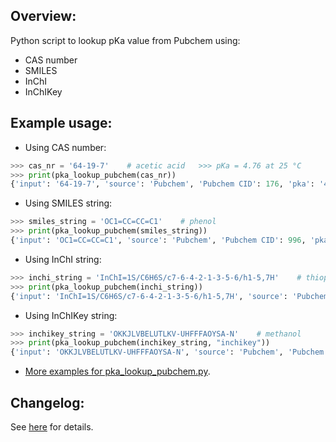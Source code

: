 ## Overview:
Python script to lookup pKa value from Pubchem using:
- CAS number
- SMILES
- InChI
- InChIKey

## Example usage:
- Using CAS number:
```python
>>> cas_nr = '64-19-7'    # acetic acid   >>> pKa = 4.76 at 25 °C
>>> print(pka_lookup_pubchem(cas_nr))
{'input': '64-19-7', 'source': 'Pubchem', 'Pubchem CID': 176, 'pka': '4.76 at 25 °C', 'reference': 'Serjeant, E.P., Dempsey B.; Ionisation Constants of Organic  Acids in Aqueous Solution. International Union of Pure and  Applied Chemistry (IUPAC). IUPAC Chemical Data Series No.  23, 1979. New York, New York: Pergamon Press, Inc., p. 989'}
```

- Using SMILES string:
```python
>>> smiles_string = 'OC1=CC=CC=C1'    # phenol
>>> print(pka_lookup_pubchem(smiles_string))
{'input': 'OC1=CC=CC=C1', 'source': 'Pubchem', 'Pubchem CID': 996, 'pka': '9.99 @ 25 °C', 'reference': 'Lide, D.R. (ed.). CRC Handbook of Chemistry and Physics. 83rd ed. Boca Raton, Fl: CRC Press Inc., 2002-2003., p. 8-49'}
```

- Using InChI string:
```python
>>> inchi_string = 'InChI=1S/C6H6S/c7-6-4-2-1-3-5-6/h1-5,7H'    # thiophenol
>>> print(pka_lookup_pubchem(inchi_string))
{'input': 'InChI=1S/C6H6S/c7-6-4-2-1-3-5-6/h1-5,7H', 'source': 'Pubchem', 'Pubchem CID': 7969, 'pka': '6.62', 'reference': 'Serjeant, E.P., Dempsey B.; Ionisation Constants of Organic  Acids in Aqueous Solution. International Union of Pure and  Applied Chemistry (IUPAC). IUPAC Chemical Data Series No.  23, 1979. New York, New York: Pergamon Press, Inc., p. 165'}
```

- Using InChIKey string:
```python
>>> inchikey_string = 'OKKJLVBELUTLKV-UHFFFAOYSA-N'    # methanol
>>> print(pka_lookup_pubchem(inchikey_string, "inchikey"))
{'input': 'OKKJLVBELUTLKV-UHFFFAOYSA-N', 'source': 'Pubchem', 'Pubchem CID': 887, 'pka': '15.3', 'reference': 'Serjeant, E.P., Dempsey B.; Ionisation Constants of Organic  Acids in Aqueous Solution. International Union of Pure and  Applied Chemistry (IUPAC). IUPAC Chemical Data Series No.  23, 1979. New York, New York: Pergamon Press, Inc., p. 989'}
```

- [More examples for pka_lookup_pubchem.py](examples/using_pka_lookup_pubchem.ipynb).

## Changelog:
See [here](VERSION.md) for details.
